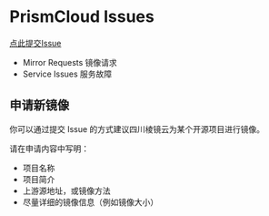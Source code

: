 # PrismCloud Issues

[点此提交Issue](https://github.com/PrismCloud/issues/issues/new)

- Mirror Requests 镜像请求
- Service Issues 服务故障

## 申请新镜像

你可以通过提交 Issue 的方式建议四川棱镜云为某个开源项目进行镜像。

请在申请内容中写明：
- 项目名称
- 项目简介
- 上游源地址，或镜像方法
- 尽量详细的镜像信息（例如镜像大小）
